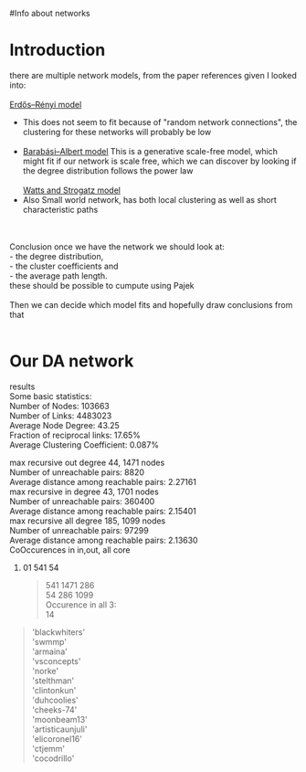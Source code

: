 #Info about networks

# Introduction #

there are multiple network models, from the paper references given I looked into:<br>
<br><a href='http://en.wikipedia.org/wiki/Erd%C5%91s%E2%80%93R%C3%A9nyi_model'>Erdős–Rényi model</a><br>
- This does not seem to fit because of "random network connections", the clustering for these networks will probably be low<br>
<br><a href='http://en.wikipedia.org/wiki/Barab%C3%A1si%E2%80%93Albert_model><br'>
- Barabási–Albert model</a> This is a generative scale-free model, which might fit if our network is scale free, which we can discover by looking if the degree distribution follows the power law<br>
<br><a href='http://en.wikipedia.org/wiki/Watts_and_Strogatz_model'>Watts and Strogatz model</a><br>
- Also Small world network, has both local clustering as well as short characteristic paths<br>
<br>
<br>
Conclusion once we have the network we should look at: <br>
- the degree distribution,<br>
- the cluster coefficients and<br>
- the average path length. <br>
these should be possible to cumpute using Pajek<br>
<br>
Then we can decide which model fits and hopefully draw conclusions from that<br>
<br>
<h1>Our DA network</h1>
results <br>
Some basic statistics:<br>
Number of Nodes: 103663 <br>
Number of Links: 4483023 <br>
Average Node Degree: 43.25 <br>
Fraction of reciprocal links: 17.65% <br>
Average Clustering Coefficient: 0.087% <br>

max recursive out degree 44, 1471 nodes <br>
Number of unreachable pairs: 8820<br>
Average distance among reachable pairs: 2.27161<br>
max recursive in degree 43, 1701 nodes <br>
Number of unreachable pairs: 360400 <br>
Average distance among reachable pairs: 2.15401 <br>
max recursive all degree 185, 1099 nodes <br>
Number of unreachable pairs: 97299 <br>
Average distance among reachable pairs: 2.13630 <br>
CoOccurences in in,out, all core <br>
<ol><li>01         541          54<br>
<blockquote>541        1471         286<br>
54         286        1099<br>
Occurence in all 3:<br>
14<br>
</blockquote></li></ol><blockquote>'blackwhiters'<br>
'swmmp'<br>
'armaina'<br>
'vsconcepts'<br>
'norke'<br>
'stelthman'<br>
'clintonkun'<br>
'duhcoolies'<br>
'cheeks-74'<br>
'moonbeam13'<br>
'artisticaunjuli'<br>
'elicoronel16'<br>
'ctjemm'<br>
'cocodrillo'